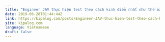 ```yaml
---
title: "Engineer JAV thực hiện test theo cách kinh điển nhất như thế nào"
date: 2019-06-28T01:44:44Z
link: https://kipalog.com/posts/Engineer-JAV-thuc-hien-test-theo-cach-kinh-dien-nhat-nhu-the-nao?utm_medium=RSS&utm_source=news.12bit.vn
site: kipalog.com
language: Vietnamese
draft: false
---
```

